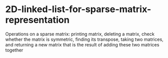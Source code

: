 # 2D-linked-list-for-sparse-matrix-representation
Operations on a sparse matrix: printing matrix, deleting a matrix, check whether the matrix is symmetric, finding its transpose, taking two matrices, and returning a new matrix that is the result of adding these two matrices together
